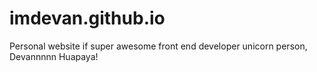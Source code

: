 # imdevan.github.io

Personal website if super awesome front end developer unicorn person, Devannnnn Huapaya!


